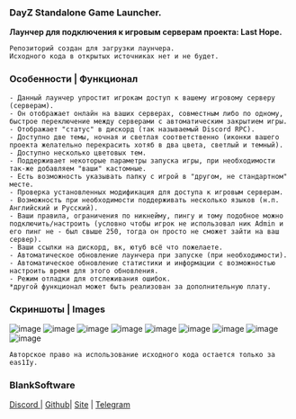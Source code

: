 ### DayZ Standalone Game Launcher.
**Лаунчер для подключения к игровым серверам проекта: Last Hope.**

```
Репозиторий создан для загрузки лаунчера.
Исходного кода в открытых источниках нет и не будет.
```

### Особенности | Функционал
```
- Данный лаунчер упростит игрокам доступ к вашему игровому серверу (серверам).
- Он отображает онлайн на ваших серверах, совместным либо по одному, быстрое переключение между серверами с автоматическим закрытием игры.
- Отображает "статус" в дискорд (так называемый Discord RPC).
- Доступно две темы, ночная и светлая соответственно (иконки вашего проекта желательно перекрасить хотяб в два цвета, светлый и темный).
- Доступно несколько цветовых тем.
- Поддерживает некоторые параметры запуска игры, при необходимости так-же добавляем "ваши" кастомные.
- Есть возможность указывать папку с игрой в "другом, не стандартном" месте.
- Проверка установленных модификация для доступа к игровым серверам.
- Возможность при необходимости поддерживать несколько языков (н.п. Английский и Русский).
- Ваши правила, ограничения по никнейму, пингу и тому подобное можно подключить/настроить (условно чтобы игрок не использовал ник Admin и его пинг не - был свыше 250, тогда он просто не сможет зайти на ваш сервер).
- Ваши ссылки на дискорд, вк, ютуб всё что пожелаете.
- Автоматическое обновление лаунчера при запуске (при необходимости).
- Автоматическое обновление статистики и информации с возможностью настроить время для этого обновления.
- Режим отладки для отслеживания ошибок.
*другой функционал может быть реализован за дополнительную плату.
```

### Скриншоты | Images
![image](https://github.com/user-attachments/assets/7cfee489-dc15-4049-9e57-594ba9250c8c)
![image](https://github.com/user-attachments/assets/e00cec02-4c62-40bc-bfe7-e56a4573f90f)
![image](https://github.com/user-attachments/assets/73a161c2-17da-4a4d-9912-dbaa73832558)
![image](https://github.com/user-attachments/assets/85a3ae31-9050-4027-91f4-a1b0e405249d)
![image](https://github.com/user-attachments/assets/3801d007-5103-438e-a482-58aedc049e45)
![image](https://github.com/user-attachments/assets/dc1e8524-ed18-4a82-a895-24a0d99b9478)
![image](https://github.com/user-attachments/assets/f417f797-878b-4d66-a640-56bac6dc8cd4)
![image](https://github.com/user-attachments/assets/b09ac254-1eb3-4e89-bf43-90759752c4dc)
![image](https://github.com/user-attachments/assets/fe441f76-62b1-4b29-8fb0-6645dfb822ed)

```
Авторское право на использование исходного кода остается только за eas1Iy.
```
### BlankSoftware
[Discord ](https://discord.gg/xt2GGzfFY7)| [Github](https://github.com/eas1Iy)| [Site](https://blanksoftware.ru/) | [Telegram](https://t.me/blanksoftware)
